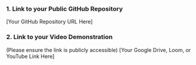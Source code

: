 
### 1. Link to your Public GitHub Repository
[Your GitHub Repository URL Here]

### 2. Link to your Video Demonstration
(Please ensure the link is publicly accessible)
[Your Google Drive, Loom, or YouTube Link Here]
